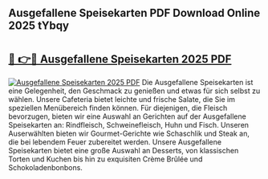 ## Ausgefallene Speisekarten PDF Download Online 2025 tYbqy

# <h2><a href="http://gc7ukwe.nevu.top/?p=Ausgefallene+Speisekarten">🔗 👉🔴 Ausgefallene Speisekarten 2025 PDF</a></h2>

[![Ausgefallene Speisekarten 2025 PDF](https://i.imgur.com/dBaPXMq.png)](http://gc7ukwe.nevu.top/?p=Ausgefallene+Speisekarten)
Die Ausgefallene Speisekarten ist eine Gelegenheit, den Geschmack zu genießen und etwas für sich selbst zu wählen. Unsere Cafeteria bietet leichte und frische Salate, die Sie im speziellen Menübereich finden können. Für diejenigen, die Fleisch bevorzugen, bieten wir eine Auswahl an Gerichten auf der Ausgefallene Speisekarten an: Rindfleisch, Schweinefleisch, Huhn und Fisch. Unseren Auserwählten bieten wir Gourmet-Gerichte wie Schaschlik und Steak an, die bei lebendem Feuer zubereitet werden. Unsere Ausgefallene Speisekarten bietet eine große Auswahl an Desserts, von klassischen Torten und Kuchen bis hin zu exquisiten Crème Brûlée und Schokoladenbonbons.
